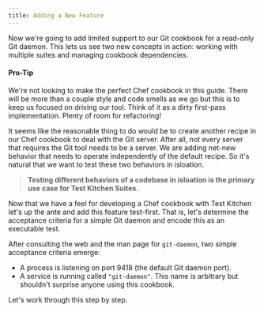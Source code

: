 ```yaml
---
title: Adding a New Feature
---
```


Now we're going to add limited support to our Git cookbook for a read-only Git daemon. This lets us see two new concepts in action: working with multiple suites and managing cookbook dependencies.

<div class="well">
  <h4><span class="glyphicon glyphicon-pushpin"></span> Pro-Tip</h4>
  <p>We're not looking to make the perfect Chef cookbook in this guide. There will be more than a couple style and code smells as we go but this is to keep us focused on driving our tool. Think of it as a dirty first-pass implementation. Plenty of room for refactoring!</p>
</div>

It seems like the reasonable thing to do would be to create another recipe in our Chef cookbook to deal with the Git server. After all, not every server that requires the Git tool needs to be a server. We are adding net-new behavior that needs to operate independently of the default recipe. So it's natural that we want to test these two behaviors in isloation.

> **Testing different behaviors of a codebase in isloation is the primary use case for Test Kitchen Suites.**

Now that we have a feel for developing a Chef cookbook with Test Kitchen let's up the ante and add this feature test-first. That is, let's determine the acceptance criteria for a simple Git daemon and encode this as an executable test.

After consulting the web and the man page for `git-daemon`, two simple acceptance criteria emerge:

* A process is listening on port 9418 (the default Git daemon port).
* A service is running called `"git-daemon"`. This name is arbitrary but shouldn't surprise anyone using this cookbook.

Let's work through this step by step.
